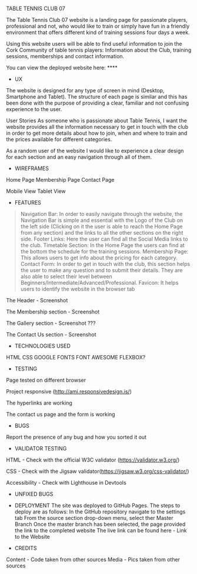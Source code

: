 TABLE TENNIS CLUB 07

The Table Tennis Club 07 website is a landing page for passionate players, professional and not, who would like to train or simply have fun in a friendly environment that offers different kind of training sessions four days a week.

Using this website users will be able to find useful information to join the Cork Community of table tennis players: Information about the Club, training sessions, memberships and contact information.

You can view the deployed website here: ****

- UX

The website is designed for any type of screen in mind (Desktop, Smartphone and Tablet). The structure of each page is similar and this has been done with the purpose of providing a clear, familiar and not confusing experience to the user.

User Stories
As someone who is passionate about Table Tennis, I want the website provides all the information necessary to get in touch with the club in order to get more details about how to join, when and where to train and the prices available for different categories.

As a random user of the website I would like to experience a clear design for each section and an easy navigation through all of them.

- WIREFRAMES

Home Page
Membership Page
Contact Page

Mobile View
Tablet View

- FEATURES
 > Navigation Bar: In order to easily navigate through the website, the Navigation Bar is simple and essential with the Logo of the Club on the left side
(Clicking on it the user is able to reach the Home Page from any section) and the links to all the other sections on the right side.
 > Footer Links: Here the user can find all the Social Media links to the club.
 > Timetable Section: In the Home Page the users can find at the bottom the schedule for the training sessions.
 > Membership Page: This allows users to get info about the pricing for each category.
 > Contact Form: In order to get in touch with the club, this section helps the user to make any question and to submit their details. 
They are also able to select their level between Beginners/Intermediate/Advanced/Professional.
 > Favicon: It helps users to identify the website in the browser tab
 
The Header - Screenshot

The Membership section - Screenshot

The Gallery section - Screenshot ???

The Contact Us section - Screenshot

- TECHNOLOGIES USED

HTML
CSS
GOOGLE FONTS
FONT AWESOME
FLEXBOX?

- TESTING

Page tested on different browser

Project responsive (http://ami.responsivedesign.is/)

The hyperlinks are working

The contact us page and the form is working

- BUGS

Report the presence of any bug and how you sorted it out

- VALIDATOR TESTING

HTML - Check with the official W3C validator (https://validator.w3.org/)

CSS - Check with the Jigsaw validator(https://jigsaw.w3.org/css-validator/)

Accessibility - Check with Lighthouse in Devtools

- UNFIXED BUGS

- DEPLOYMENT
The site was deployed to GitHub Pages. The steps to deploy are as follows:
In the GitHub repository navigate to the settings tab
From the source section drop-down menu, select ther Master Branch
Once the master branch has been selected, the page provided the link to the completed website
The live link can be found here - Link to the Website

- CREDITS

Content - Code taken from other sources
Media - Pics taken from other sources

